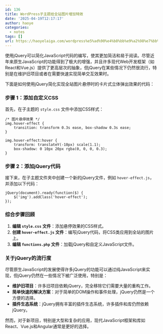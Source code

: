 ```yaml
---
id: 136
title: WordPress子主题给全站图片增加特效
date: '2025-04-19T12:17:17'
author: haoye
categories:
  - notes
tags: []
url: https://haoyelaiga.com/wordpress%e5%ad%90%e4%b8%bb%e9%a2%98%e7%bb%99%e5%85%a8%e7%ab%99%e5%9b%be%e7%89%87%e5%a2%9e%e5%8a%a0%e7%89%b9%e6%95%88/
---
```


使用jQuery可以简化JavaScript代码的编写，使其更加简洁和易于阅读。尽管近年来原生JavaScript的功能得到了极大的增强，并且许多现代Web开发框架（如React和Vue.js）提供了更高层次的抽象，但jQuery在某些情况下仍然很流行，特别是在维护旧项目或者在需要快速实现简单交互效果时。

下面是如何使用jQuery简化实现全站图片悬停时的卡片式立体弹出效果的代码：

### 步骤 1：添加自定义CSS

首先，在子主题的 `style.css` 文件中添加CSS样式：

```
/* 图片悬停效果 */
img.hover-effect {
    transition: transform 0.3s ease, box-shadow 0.3s ease;
}

img.hover-effect:hover {
    transform: translateY(-10px) scale(1.1);
    box-shadow: 0 10px 20px rgba(0, 0, 0, 0.3);
}
```

### 步骤 2：添加jQuery代码

接下来，在子主题文件夹中创建一个新的jQuery文件，例如 `hover-effect.js`，并添加以下代码：

```
jQuery(document).ready(function($) {
    $('img').addClass('hover-effect');
});
```

### 综合步骤回顾

1. **编辑 `style.css` 文件**：添加悬停效果的CSS样式。
2. **创建 `hover-effect.js` 文件**：编写jQuery代码，将CSS类应用到全站的图片上。
3. **编辑 `functions.php` 文件**：加载jQuery和自定义JavaScript文件。

### 关于jQuery的流行度

尽管原生JavaScript的发展使得许多jQuery的功能可以通过纯JavaScript来实现，但jQuery仍然在一些情况下被广泛使用，特别是：

- **维护旧项目**：许多旧项目依赖jQuery，完全移除它们需要大量的重构工作。
- **简单快速的解决方案**：对于简单的DOM操作和事件处理，jQuery仍然是一个方便的选择。
- **插件生态系统**：jQuery拥有丰富的插件生态系统，许多插件和库仍然依赖jQuery。

然而，对于新项目，特别是大型和复杂的应用，现代JavaScript框架和库如React、Vue.js和Angular通常是更好的选择。
